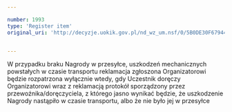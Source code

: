 ```yaml
---

number: 1993
type: 'Register item'
original_uri: 'http://decyzje.uokik.gov.pl/nd_wz_um.nsf/0/5B0DE30F67944F3EC1257788003A2518?OpenDocument'


---
```


W przypadku braku Nagrody w przesyłce, uszkodzeń mechanicznych powstałych w czasie transportu reklamacja zgłoszona Organizatorowi będzie rozpatrzona wyłącznie wtedy, gdy Uczestnik doręczy Organizatorowi wraz z reklamacją protokół sporządzony przez przewoźnika/doręczyciela, z którego jasno wynikać będzie, że uszkodzenie Nagrody nastąpiło w czasie transportu, albo że nie było jej w przesyłce
